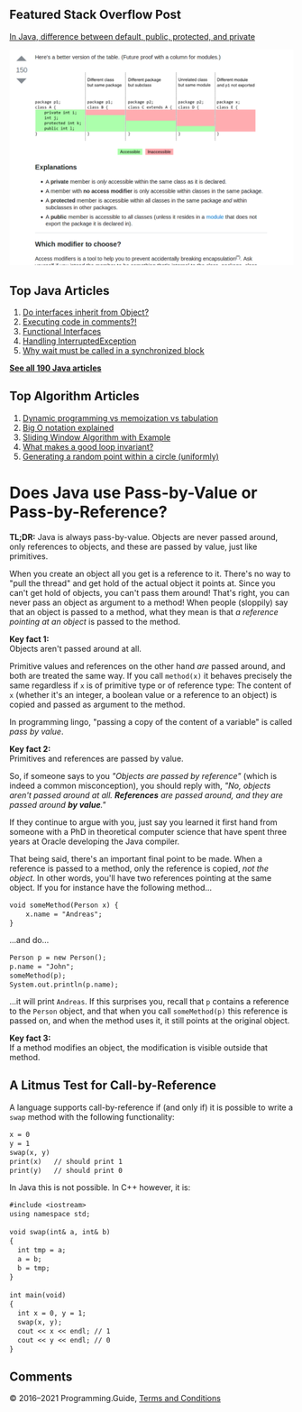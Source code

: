 



## Featured Stack Overflow Post

[In Java, difference between default, public, protected, and private](https://stackoverflow.com/a/33627846/276052)

[<img src="../images/so-featured-33627846.png" alt="StackOverflow screenshot thumbnail" class="screenshot" />](https://stackoverflow.com/a/33627846/276052)



## Top Java Articles

1.  [Do interfaces inherit from Object?](do-interfaces-inherit-from-object.html)
2.  [Executing code in comments?!](executing-code-in-comments.html)
3.  [Functional Interfaces](functional-interfaces.html)
4.  [Handling InterruptedException](handling-interrupted-exceptions.html)
5.  [Why wait must be called in a synchronized block](why-wait-must-be-in-synchronized.html)

[**See all 190 Java articles**](index.html)

## Top Algorithm Articles

1.  [Dynamic programming vs memoization vs tabulation](../dynamic-programming-vs-memoization-vs-tabulation.html)
2.  [Big O notation explained](../big-o-notation-explained.html)
3.  [Sliding Window Algorithm with Example](../sliding-window-example.html)
4.  [What makes a good loop invariant?](../what-makes-a-good-loop-invariant.html)
5.  [Generating a random point within a circle (uniformly)](../random-point-within-circle.html)

# Does Java use Pass-by-Value or Pass-by-Reference?

**TL;DR:** Java is always pass-by-value. Objects are never passed around, only references to objects, and these are passed by value, just like primitives.

When you create an object all you get is a reference to it. There's no way to "pull the thread" and get hold of the actual object it points at. Since you can't get hold of objects, you can't pass them around! That's right, you can never pass an object as argument to a method! When people (sloppily) say that an object is passed to a method, what they mean is that _a reference pointing at an object_ is passed to the method.

**Key fact 1:**  
Objects aren't passed around at all.

Primitive values and references on the other hand _are_ passed around, and both are treated the same way. If you call `method(x)` it behaves precisely the same regardless if `x` is of primitive type or of reference type: The content of `x` (whether it's an integer, a boolean value or a reference to an object) is copied and passed as argument to the method.

In programming lingo, "passing a copy of the content of a variable" is called _pass by value_.

**Key fact 2:**  
Primitives and references are passed by value.

So, if someone says to you _"Objects are passed by reference"_ (which is indeed a common misconception), you should reply with, _"No, objects aren't passed around at all. **References** are passed around, and they are passed around **by value**."_

If they continue to argue with you, just say you learned it first hand from someone with a PhD in theoretical computer science that have spent three years at Oracle developing the Java compiler.

That being said, there's an important final point to be made. When a reference is passed to a method, only the reference is copied, _not the object_. In other words, you'll have two references pointing at the same object. If you for instance have the following method…

    void someMethod(Person x) {
        x.name = "Andreas";
    }

…and do…

    Person p = new Person();
    p.name = "John";
    someMethod(p);
    System.out.println(p.name);

…it will print `Andreas`. If this surprises you, recall that `p` contains a reference to the `Person` object, and that when you call `someMethod(p)` this reference is passed on, and when the method uses it, it still points at the original object.

**Key fact 3:**  
If a method modifies an object, the modification is visible outside that method.

## A Litmus Test for Call-by-Reference

A language supports call-by-reference if (and only if) it is possible to write a `swap` method with the following functionality:

    x = 0
    y = 1
    swap(x, y)
    print(x)   // should print 1
    print(y)   // should print 0

In Java this is not possible. In C++ however, it is:

    #include <iostream>
    using namespace std;

    void swap(int& a, int& b)
    {
      int tmp = a;
      a = b;
      b = tmp;
    }

    int main(void)
    {
      int x = 0, y = 1;
      swap(x, y);
      cout << x << endl; // 1
      cout << y << endl; // 0
    }

## Comments



© 2016–2021 Programming.Guide, [Terms and Conditions](../terms-and-conditions.html)
